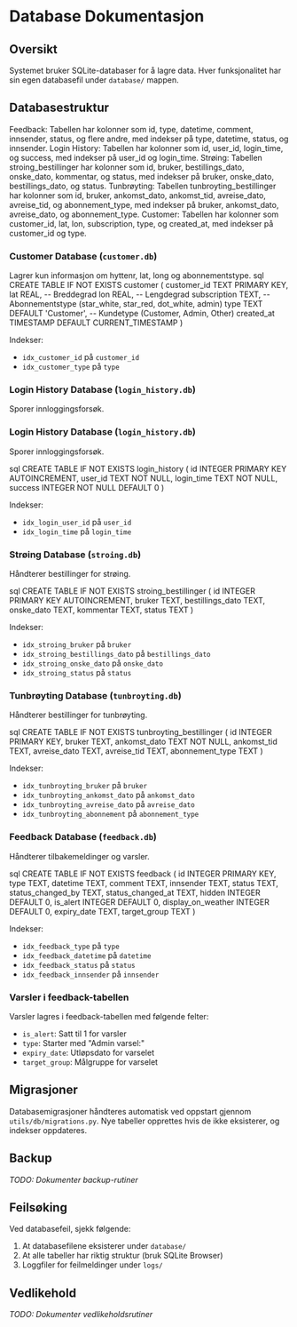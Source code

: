 # Database Dokumentasjon

## Oversikt
Systemet bruker SQLite-databaser for å lagre data. Hver funksjonalitet har sin egen databasefil under `database/` mappen.

## Databasestruktur

Feedback: Tabellen har kolonner som id, type, datetime, comment, innsender, status, og flere andre, med indekser på type, datetime, status, og innsender.
Login History: Tabellen har kolonner som id, user_id, login_time, og success, med indekser på user_id og login_time.
Strøing: Tabellen stroing_bestillinger har kolonner som id, bruker, bestillings_dato, onske_dato, kommentar, og status, med indekser på bruker, onske_dato, bestillings_dato, og status.
Tunbrøyting: Tabellen tunbroyting_bestillinger har kolonner som id, bruker, ankomst_dato, ankomst_tid, avreise_dato, avreise_tid, og abonnement_type, med indekser på bruker, ankomst_dato, avreise_dato, og abonnement_type.
Customer: Tabellen har kolonner som customer_id, lat, lon, subscription, type, og created_at, med indekser på customer_id og type.

### Customer Database (`customer.db`)
Lagrer kun informasjon om hyttenr, lat, long og abonnementstype.
sql
CREATE TABLE IF NOT EXISTS customer (
customer_id TEXT PRIMARY KEY,
lat REAL, -- Breddegrad
lon REAL, -- Lengdegrad
subscription TEXT, -- Abonnementstype (star_white, star_red, dot_white, admin)
type TEXT DEFAULT 'Customer', -- Kundetype (Customer, Admin, Other)
created_at TIMESTAMP DEFAULT CURRENT_TIMESTAMP
)


Indekser:
- `idx_customer_id` på `customer_id`
- `idx_customer_type` på `type`

### Login History Database (`login_history.db`)
Sporer innloggingsforsøk.


### Login History Database (`login_history.db`)
Sporer innloggingsforsøk.

sql
CREATE TABLE IF NOT EXISTS login_history (
id INTEGER PRIMARY KEY AUTOINCREMENT,
user_id TEXT NOT NULL,
login_time TEXT NOT NULL,
success INTEGER NOT NULL DEFAULT 0
)

Indekser:
- `idx_login_user_id` på `user_id`
- `idx_login_time` på `login_time`

### Strøing Database (`stroing.db`)
Håndterer bestillinger for strøing.

sql
CREATE TABLE IF NOT EXISTS stroing_bestillinger (
id INTEGER PRIMARY KEY AUTOINCREMENT,
bruker TEXT,
bestillings_dato TEXT,
onske_dato TEXT,
kommentar TEXT,
status TEXT
)



Indekser:
- `idx_stroing_bruker` på `bruker`
- `idx_stroing_bestillings_dato` på `bestillings_dato`
- `idx_stroing_onske_dato` på `onske_dato`
- `idx_stroing_status` på `status`

### Tunbrøyting Database (`tunbroyting.db`)
Håndterer bestillinger for tunbrøyting.

sql
CREATE TABLE IF NOT EXISTS tunbroyting_bestillinger (
id INTEGER PRIMARY KEY,
bruker TEXT,
ankomst_dato TEXT NOT NULL,
ankomst_tid TEXT,
avreise_dato TEXT,
avreise_tid TEXT,
abonnement_type TEXT
)


Indekser:
- `idx_tunbroyting_bruker` på `bruker`
- `idx_tunbroyting_ankomst_dato` på `ankomst_dato`
- `idx_tunbroyting_avreise_dato` på `avreise_dato`
- `idx_tunbroyting_abonnement` på `abonnement_type`

### Feedback Database (`feedback.db`)
Håndterer tilbakemeldinger og varsler.

sql
CREATE TABLE IF NOT EXISTS feedback (
id INTEGER PRIMARY KEY,
type TEXT,
datetime TEXT,
comment TEXT,
innsender TEXT,
status TEXT,
status_changed_by TEXT,
status_changed_at TEXT,
hidden INTEGER DEFAULT 0,
is_alert INTEGER DEFAULT 0,
display_on_weather INTEGER DEFAULT 0,
expiry_date TEXT,
target_group TEXT
)


Indekser:
- `idx_feedback_type` på `type`
- `idx_feedback_datetime` på `datetime`
- `idx_feedback_status` på `status`
- `idx_feedback_innsender` på `innsender`

### Varsler i feedback-tabellen
Varsler lagres i feedback-tabellen med følgende felter:
- `is_alert`: Satt til 1 for varsler
- `type`: Starter med "Admin varsel:"
- `expiry_date`: Utløpsdato for varselet
- `target_group`: Målgruppe for varselet

## Migrasjoner
Databasemigrasjoner håndteres automatisk ved oppstart gjennom `utils/db/migrations.py`. 
Nye tabeller opprettes hvis de ikke eksisterer, og indekser oppdateres.

## Backup
*TODO: Dokumenter backup-rutiner*

## Feilsøking
Ved databasefeil, sjekk følgende:
1. At databasefilene eksisterer under `database/`
2. At alle tabeller har riktig struktur (bruk SQLite Browser)
3. Loggfiler for feilmeldinger under `logs/`

## Vedlikehold
*TODO: Dokumenter vedlikeholdsrutiner*

